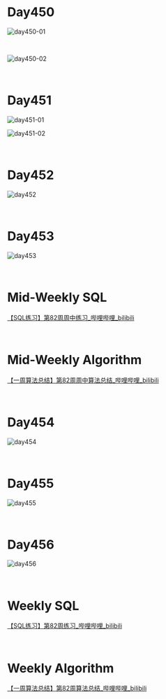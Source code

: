 # Day450

![day450-01](assets/day450-01.png)

&nbsp;

![day450-02](assets/day450-02.png)

&nbsp;

# Day451

![day451-01](assets/day451-01.png)



![day451-02](assets/day451-02.png)

&nbsp;

# Day452

![day452](assets/day452.png)

&nbsp;

# Day453

![day453](assets/day453.png)

&nbsp;

# Mid-Weekly SQL

[【SQL练习】第82周周中练习_哔哩哔哩_bilibili](https://www.bilibili.com/video/BV1SK411S7uV/)

&nbsp;

# Mid-Weekly Algorithm

[【一周算法总结】第82周周中算法总结_哔哩哔哩_bilibili](https://www.bilibili.com/video/BV1XP411N7Zm/?vd_source=0e2e4fb78a4d00f87c3860e1ba2bc5b7)

&nbsp;

# Day454

![day454](assets/day454.png)

&nbsp;

# Day455

![day455](assets/day455.png)

&nbsp;

# Day456

![day456](assets/day456.png)

&nbsp;

# Weekly SQL

[【SQL练习】第82周练习_哔哩哔哩_bilibili](https://www.bilibili.com/video/BV1WG4y1H7gL/?vd_source=0e2e4fb78a4d00f87c3860e1ba2bc5b7)

&nbsp;

# Weekly Algorithm

[【一周算法总结】第82周算法总结_哔哩哔哩_bilibili](https://www.bilibili.com/video/BV1Ve4y1U75q/?spm_id_from=333.788.top_right_bar_window_dynamic.content.click&vd_source=0e2e4fb78a4d00f87c3860e1ba2bc5b7)

